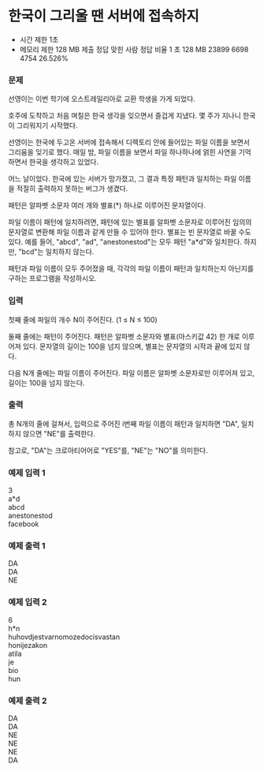 # 한국이 그리울 땐 서버에 접속하지
- 시간 제한	1초
- 메모리 제한	128 MB
제출	정답	맞힌 사람	정답 비율
1 초	128 MB	23899	6698	4754	26.526%
### 문제
선영이는 이번 학기에 오스트레일리아로 교환 학생을 가게 되었다. 

호주에 도착하고 처음 며칠은 한국 생각을 잊으면서 즐겁게 지냈다. 몇 주가 지나니 한국이 그리워지기 시작했다. 

선영이는 한국에 두고온 서버에 접속해서 디렉토리 안에 들어있는 파일 이름을 보면서 그리움을 잊기로 했다. 매일 밤, 파일 이름을 보면서 파일 하나하나에 얽힌 사연을 기억하면서 한국을 생각하고 있었다.

어느 날이었다. 한국에 있는 서버가 망가졌고, 그 결과 특정 패턴과 일치하는 파일 이름을 적절히 출력하지 못하는 버그가 생겼다.

패턴은 알파벳 소문자 여러 개와 별표(*) 하나로 이루어진 문자열이다.

파일 이름이 패턴에 일치하려면, 패턴에 있는 별표를 알파벳 소문자로 이루어진 임의의 문자열로 변환해 파일 이름과 같게 만들 수 있어야 한다. 별표는 빈 문자열로 바꿀 수도 있다. 예를 들어, "abcd", "ad", "anestonestod"는 모두 패턴 "a*d"와 일치한다. 하지만, "bcd"는 일치하지 않는다.

패턴과 파일 이름이 모두 주어졌을 때, 각각의 파일 이름이 패턴과 일치하는지 아닌지를 구하는 프로그램을 작성하시오.

### 입력
첫째 줄에 파일의 개수 N이 주어진다. (1 ≤ N ≤ 100)

둘째 줄에는 패턴이 주어진다. 패턴은 알파벳 소문자와 별표(아스키값 42) 한 개로 이루어져 있다. 문자열의 길이는 100을 넘지 않으며, 별표는 문자열의 시작과 끝에 있지 않다.

다음 N개 줄에는 파일 이름이 주어진다. 파일 이름은 알파벳 소문자로만 이루어져 있고, 길이는 100을 넘지 않는다.

### 출력
총 N개의 줄에 걸쳐서, 입력으로 주어진 i번째 파일 이름이 패턴과 일치하면 "DA", 일치하지 않으면 "NE"를 출력한다.

참고로, "DA"는 크로아티어어로 "YES"를, "NE"는 "NO"를 의미한다.

### 예제 입력 1 
3  
a*d  
abcd  
anestonestod  
facebook  
### 예제 출력 1 
DA  
DA  
NE  
### 예제 입력 2 
6  
h*n  
huhovdjestvarnomozedocisvastan  
honijezakon  
atila  
je  
bio  
hun  
### 예제 출력 2 
DA  
DA  
NE  
NE  
NE  
DA  
